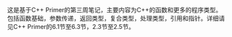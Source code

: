 这是基于C++ Primer的第三周笔记，主要内容为C++的函数和更多的程序类型。包括函数基础，参数传递，返回类型，复合类型，处理类型，引用和指针。详细请见C++ Primer的6.1节至6.3节，2.3节至2.5节。

